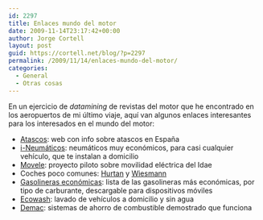 ```yaml
---
id: 2297
title: Enlaces mundo del motor
date: 2009-11-14T23:17:42+00:00
author: Jorge Cortell
layout: post
guid: https://cortell.net/blog/?p=2297
permalink: /2009/11/14/enlaces-mundo-del-motor/
categories:
  - General
  - Otras cosas
---
```

En un ejercicio de _datamining_ de revistas del motor que he encontrado en los aeropuertos de mi último viaje, aquí van algunos enlaces interesantes para los interesados en el mundo del motor:

  * <a title="https://atascos.com/" href="https://atascos.com/" target="_blank">Atascos</a>: web con info sobre atascos en España
  * <a title="https://i-neumaticos.es/" href="https://i-neumaticos.es/" target="_blank">i-Neumáticos</a>: neumáticos muy económicos, para casi cualquier vehículo, que te instalan a domicilio
  * <a title="https://www.idae.es/index.php/mod.pags/mem.detalle/id.407" href="https://www.idae.es/index.php/mod.pags/mem.detalle/id.407" target="_blank">Movele</a>: proyecto piloto sobre movilidad eléctrica del Idae
  * Coches poco comunes: <a title="https://hurtan.com/" href="https://hurtan.com/" target="_blank">Hurtan</a> y <a title="https://www.wiesmann.com/en" href="https://www.wiesmann.com/en" target="_blank">Wiesmann</a>
  * <a title="https://geoportal.mityc.es/hidrocarburos/eess/dispmovil.jsp" href="https://geoportal.mityc.es/hidrocarburos/eess/dispmovil.jsp" target="_blank">Gasolineras económicas</a>: lista de las gasolineras más económicas, por tipo de carburante, descargable para dispositivos móviles
  * <a title="https://www.ecowash.es/" href="https://www.ecowash.es/" target="_blank">Ecowash</a>: lavado de vehículos a domicilio y sin agua
  * <a title="https://demacmotor.com/" href="https://demacmotor.com/" target="_blank">Demac</a>: sistemas de ahorro de combustible demostrado que funciona